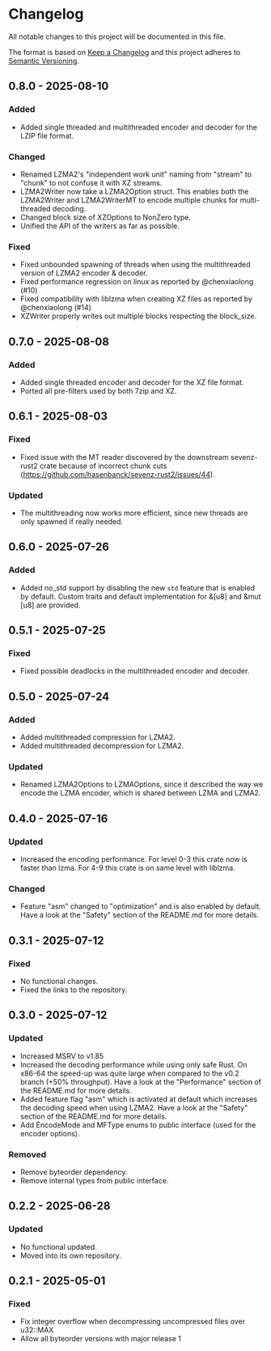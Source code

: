 # Changelog

All notable changes to this project will be documented in this file.

The format is based on [Keep a Changelog](http://keepachangelog.com/en/1.0.0/)
and this project adheres to [Semantic Versioning](https://semver.org/spec/v2.0.0.html).

## 0.8.0 - 2025-08-10

### Added

- Added single threaded and multithreaded encoder and decoder for the LZIP file format.

### Changed

- Renamed LZMA2's "independent work unit" naming from "stream" to "chunk" to not confuse it with XZ streams.
- LZMA2Writer now take a LZMA2Option struct. This enables both the LZMA2Writer and LZMA2WriterMT to encode multiple
  chunks for multi-threaded decoding.
- Changed block size of XZOptions to NonZero type.
- Unified the API of the writers as far as possible.

### Fixed

- Fixed unbounded spawning of threads when using the multithreaded version of LZMA2 encoder & decoder.
- Fixed performance regression on linux as reported by @chenxiaolong (#10)
- Fixed compatibility with liblzma when creating XZ files as reported by @chenxiaolong (#14)
- XZWriter properly writes out multiple blocks respecting the block_size.

## 0.7.0 - 2025-08-08

### Added

- Added single threaded encoder and decoder for the XZ file format.
- Ported all pre-filters used by both 7zip and XZ.

## 0.6.1 - 2025-08-03

### Fixed

- Fixed issue with the MT reader discovered by the downstream sevenz-rust2 crate because of incorrect chunk cuts
  (https://github.com/hasenbanck/sevenz-rust2/issues/44).

### Updated

- The multithreading now works more efficient, since new threads are only spawned if really needed.

## 0.6.0 - 2025-07-26

### Added

- Added no_std support by disabling the new `std` feature that is enabled by default. Custom traits and default
  implementation for &[u8] and &mut [u8] are provided.

## 0.5.1 - 2025-07-25

### Fixed

- Fixed possible deadlocks in the multithreaded encoder and decoder.

## 0.5.0 - 2025-07-24

### Added

- Added multithreaded compression for LZMA2.
- Added multithreaded decompression for LZMA2.

### Updated

- Renamed LZMA2Options to LZMAOptions, since it described the way we encode the LZMA encoder, which is shared between
  LZMA and LZMA2.

## 0.4.0 - 2025-07-16

### Updated

- Increased the encoding performance. For level 0-3 this crate now is faster than lzma.
  For 4-9 this crate is on same level with liblzma.

### Changed

- Feature "asm" changed to "optimization" and is also enabled by default.
  Have a look at the "Safety" section of the README.md for more details.

## 0.3.1 - 2025-07-12

### Fixed

- No functional changes.
- Fixed the links to the repository.

## 0.3.0 - 2025-07-12

### Updated

- Increased MSRV to v1.85
- Increased the decoding performance while using only safe Rust. On x86-64 the speed-up
  was quite large when compared to the v0.2 branch (+50% throughput).
  Have a look at the "Performance" section of the README.md for more details.
- Added feature flag "asm" which is activated at default which increases the
  decoding speed when using LZMA2.
  Have a look at the "Safety" section of the README.md for more details.
- Add EncodeMode and MFType enums to public interface (used for the encoder options).

### Removed

- Remove byteorder dependency.
- Remove internal types from public interface.

## 0.2.2 - 2025-06-28

### Updated

- No functional updated.
- Moved into its own repository.

## 0.2.1 - 2025-05-01

### Fixed

- Fix integer overflow when decompressing uncompressed files over u32::MAX
- Allow all byteorder versions with major release 1
